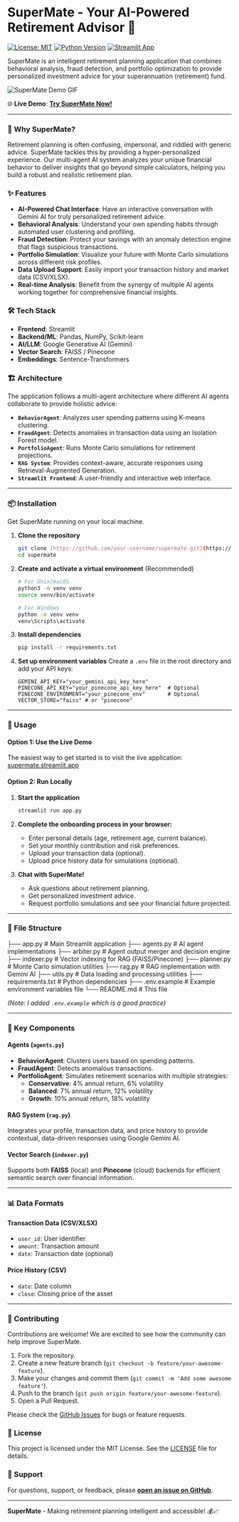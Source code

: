 # SuperMate - Your AI-Powered Retirement Advisor 🚀

[![License: MIT](https://img.shields.io/badge/License-MIT-yellow.svg)](https://opensource.org/licenses/MIT)
[![Python Version](https://img.shields.io/badge/python-3.9+-blue.svg)](https://www.python.org/downloads/)
[![Streamlit App](https://static.streamlit.io/badges/streamlit_badge_black_white.svg)](http://supermate.streamlit.app/)

SuperMate is an intelligent retirement planning application that combines behavioral analysis, fraud detection, and portfolio optimization to provide personalized investment advice for your superannuation (retirement) fund.

![SuperMate Demo GIF](https://your-image-hosting-url/supermate-demo.gif)

🌐 **Live Demo**: **[Try SuperMate Now!](http://supermate.streamlit.app/)**

---

### 🤔 Why SuperMate?

Retirement planning is often confusing, impersonal, and riddled with generic advice. SuperMate tackles this by providing a hyper-personalized experience. Our multi-agent AI system analyzes your unique financial behavior to deliver insights that go beyond simple calculators, helping you build a robust and realistic retirement plan.

### ✨ Features

- **AI-Powered Chat Interface**: Have an interactive conversation with Gemini AI for truly personalized retirement advice.
- **Behavioral Analysis**: Understand your own spending habits through automated user clustering and profiling.
- **Fraud Detection**: Protect your savings with an anomaly detection engine that flags suspicious transactions.
- **Portfolio Simulation**: Visualize your future with Monte Carlo simulations across different risk profiles.
- **Data Upload Support**: Easily import your transaction history and market data (CSV/XLSX).
- **Real-time Analysis**: Benefit from the synergy of multiple AI agents working together for comprehensive financial insights.

### 🛠️ Tech Stack

- **Frontend**: Streamlit
- **Backend/ML**: Pandas, NumPy, Scikit-learn
- **AI/LLM**: Google Generative AI (Gemini)
- **Vector Search**: FAISS / Pinecone
- **Embeddings**: Sentence-Transformers

### 🏗️ Architecture

The application follows a multi-agent architecture where different AI agents collaborate to provide holistic advice:

- **`BehaviorAgent`**: Analyzes user spending patterns using K-means clustering.
- **`FraudAgent`**: Detects anomalies in transaction data using an Isolation Forest model.
- **`PortfolioAgent`**: Runs Monte Carlo simulations for retirement projections.
- **`RAG System`**: Provides context-aware, accurate responses using Retrieval-Augmented Generation.
- **`Streamlit Frontend`**: A user-friendly and interactive web interface.

---

### 📦 Installation

Get SuperMate running on your local machine.

1.  **Clone the repository**
    ```bash
    git clone [https://github.com/your-username/supermate.git](https://github.com/your-username/supermate.git)
    cd supermate
    ```

2.  **Create and activate a virtual environment** (Recommended)
    ```bash
    # For Unix/macOS
    python3 -m venv venv
    source venv/bin/activate

    # For Windows
    python -m venv venv
    venv\Scripts\activate
    ```

3.  **Install dependencies**
    ```bash
    pip install -r requirements.txt
    ```

4.  **Set up environment variables**
    Create a `.env` file in the root directory and add your API keys:
    ```env
    GEMINI_API_KEY="your_gemini_api_key_here"
    PINECONE_API_KEY="your_pinecone_api_key_here"  # Optional
    PINECONE_ENVIRONMENT="your_pinecone_env"       # Optional
    VECTOR_STORE="faiss" # or "pinecone"
    ```

---

### 🚀 Usage

#### Option 1: Use the Live Demo
The easiest way to get started is to visit the live application:
[supermate.streamlit.app](http://supermate.streamlit.app/)

#### Option 2: Run Locally
1.  **Start the application**
    ```bash
    streamlit run app.py
    ```

2.  **Complete the onboarding process in your browser:**
    - Enter personal details (age, retirement age, current balance).
    - Set your monthly contribution and risk preferences.
    - Upload your transaction data (optional).
    - Upload price history data for simulations (optional).

3.  **Chat with SuperMate!**
    - Ask questions about retirement planning.
    - Get personalized investment advice.
    - Request portfolio simulations and see your financial future projected.

---

### 📁 File Structure

├── app.py              # Main Streamlit application
├── agents.py           # AI agent implementations
├── arbiter.py          # Agent output merger and decision engine
├── indexer.py          # Vector indexing for RAG (FAISS/Pinecone)
├── planner.py          # Monte Carlo simulation utilities
├── rag.py              # RAG implementation with Gemini AI
├── utils.py            # Data loading and processing utilities
├── requirements.txt    # Python dependencies
├── .env.example        # Example environment variables file
└── README.md           # This file


*(Note: I added `.env.example` which is a good practice)*

---

### 🔧 Key Components

#### Agents (`agents.py`)
- **BehaviorAgent**: Clusters users based on spending patterns.
- **FraudAgent**: Detects anomalous transactions.
- **PortfolioAgent**: Simulates retirement scenarios with multiple strategies:
  - **Conservative**: 4% annual return, 6% volatility
  - **Balanced**: 7% annual return, 12% volatility
  - **Growth**: 10% annual return, 18% volatility

#### RAG System (`rag.py`)
Integrates your profile, transaction data, and price history to provide contextual, data-driven responses using Google Gemini AI.

#### Vector Search (`indexer.py`)
Supports both **FAISS** (local) and **Pinecone** (cloud) backends for efficient semantic search over financial information.

---

### 📊 Data Formats

#### Transaction Data (CSV/XLSX)
- `user_id`: User identifier
- `amount`: Transaction amount
- `date`: Transaction date (optional)

#### Price History (CSV)
- `date`: Date column
- `close`: Closing price of the asset

---

### 🤝 Contributing

Contributions are welcome! We are excited to see how the community can help improve SuperMate.

1.  Fork the repository.
2.  Create a new feature branch (`git checkout -b feature/your-awesome-feature`).
3.  Make your changes and commit them (`git commit -m 'Add some awesome feature'`).
4.  Push to the branch (`git push origin feature/your-awesome-feature`).
5.  Open a Pull Request.

Please check the [GitHub Issues](https://github.com/your-username/supermate/issues) for bugs or feature requests.

### 📄 License

This project is licensed under the MIT License. See the [LICENSE](LICENSE) file for details.

### 💬 Support

For questions, support, or feedback, please **[open an issue on GitHub](https://github.com/your-username/supermate/issues/new)**.

---
**SuperMate** - Making retirement planning intelligent and accessible! 💰📈
